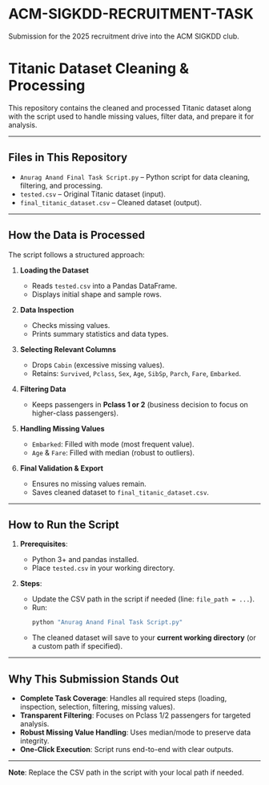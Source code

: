 # ACM-SIGKDD-RECRUITMENT-TASK
Submission for the 2025 recruitment drive into the ACM SIGKDD club.

# Titanic Dataset Cleaning & Processing

This repository contains the cleaned and processed Titanic dataset along with the script used to handle missing values, filter data, and prepare it for analysis.

---

## Files in This Repository
- `Anurag Anand Final Task Script.py` – Python script for data cleaning, filtering, and processing.
- `tested.csv` – Original Titanic dataset (input).
- `final_titanic_dataset.csv` – Cleaned dataset (output).

---

## How the Data is Processed
The script follows a structured approach:
1. **Loading the Dataset**  
   - Reads `tested.csv` into a Pandas DataFrame.  
   - Displays initial shape and sample rows.

2. **Data Inspection**  
   - Checks missing values.  
   - Prints summary statistics and data types.  

3. **Selecting Relevant Columns**  
   - Drops `Cabin` (excessive missing values).  
   - Retains: `Survived`, `Pclass`, `Sex`, `Age`, `SibSp`, `Parch`, `Fare`, `Embarked`.  

4. **Filtering Data**  
   - Keeps passengers in **Pclass 1 or 2** (business decision to focus on higher-class passengers).  

5. **Handling Missing Values**  
   - `Embarked`: Filled with mode (most frequent value).  
   - `Age` & `Fare`: Filled with median (robust to outliers).  

6. **Final Validation & Export**  
   - Ensures no missing values remain.  
   - Saves cleaned dataset to `final_titanic_dataset.csv`.  

---

## How to Run the Script
1. **Prerequisites**:  
   - Python 3+ and pandas installed.  
   - Place `tested.csv` in your working directory.  

2. **Steps**:  
   - Update the CSV path in the script if needed (line: `file_path = ...`).  
   - Run:  
     ```bash
     python "Anurag Anand Final Task Script.py"
     ```
   - The cleaned dataset will save to your **current working directory** (or a custom path if specified).  

---

## Why This Submission Stands Out
-  **Complete Task Coverage**: Handles all required steps (loading, inspection, selection, filtering, missing values).  
-  **Transparent Filtering**: Focuses on Pclass 1/2 passengers for targeted analysis.  
-  **Robust Missing Value Handling**: Uses median/mode to preserve data integrity.  
-  **One-Click Execution**: Script runs end-to-end with clear outputs.  

---

**Note**: Replace the CSV path in the script with your local path if needed.  
